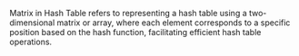 Matrix in Hash Table refers to representing a hash table using a two-dimensional matrix or array, where each element corresponds to a specific position based on the hash function, facilitating efficient hash table operations.